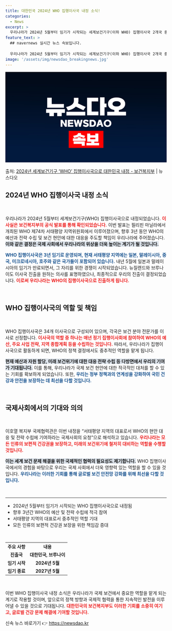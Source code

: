 ```yaml
---
title: 대한민국 2024년 WHO 집행이사국 내정 소식!
categories:
  - News
excerpt: >
  우리나라가 2024년 5월부터 임기가 시작되는 세계보건기구(이하 WHO) 집행이사국 2개국 중 하나로 내정됐…
feature_text: >
  ## navernews 실시간 뉴스 속보입니다.

  우리나라가 2024년 5월부터 임기가 시작되는 세계보건기구(이하 WHO) 집행이사국 2개국 중 하나로 내정됐…
image: '/assets/img/newsdao_breakingnews.jpg'
---
```


![뉴스다오 속보](/assets/img/newsdao_breakingnews.jpg)

<p>출처: <a href="https://newsdao.kr/2251" rel="dofollow">2024년 세계보건기구 ‘WHO’ 집행이사국으로 대한민국 내정 - 보건복지부</a> | 뉴스다오</p>

<h2 data-ke-size="size26">2024년 WHO 집행이사국 내정 소식</h2>

<p data-ke-size="size16">&nbsp;</p>

우리나라가 2024년 5월부터 세계보건기구(WHO) 집행이사국으로 내정되었습니다. <b><span style="color: #ee2323;">이 사실은 보건복지부의 공식 발표를 통해 확인되었습니다.</span></b> 이번 발표는 필리핀 마닐라에서 개최된 WHO 제74차 서태평양 지역위원회에서 이루어졌으며, 향후 3년 동안 WHO의 예산과 전략 수립 및 보건 현안에 대한 대응을 주도할 책임이 우리나라에 주어졌습니다. <b><span style="background-color: #21538527;">이와 같은 결정은 국제 사회에서 우리나라의 위상을 더욱 높이는 계기가 될 것입니다.</span></b> 

<b><span style="color: #1a5490;">WHO 집행이사국은 3년 임기로 운영되며, 현재 서태평양 지역에는 일본, 말레이시아, 중국, 미크로네시아, 호주와 같은 국가들이 포함되어 있습니다.</span></b> 내년 5월에 일본과 말레이시아의 임기가 만료되면서, 그 자리를 위한 경쟁이 시작되었습니다. 뉴질랜드와 브루나이도 이사국 진출을 원하는 의사를 표명하였으나, 최종적으로 우리의 진출이 결정되었습니다.  <b><span style="color: #ee2323;">이로써 우리나라는 WHO의 집행이사국으로 진출하게 됩니다.</span></b> 

<p data-ke-size="size16">&nbsp;</p>

<h2 data-ke-size="size26">WHO 집행이사국의 역할 및 책임</h2>

<p data-ke-size="size16">&nbsp;</p>

WHO 집행이사국은 34개 이사국으로 구성되어 있으며, 각국은 보건 분야 전문가를 이사로 선정합니다. <b><span style="color: #ee2323;">이사국의 역할 중 하나는 매년 정기 집행이사회에 참여하여 WHO의 예산, 주요 사업 전략, 지역 종합계획 등을 수립하는 것입니다.</span></b> 따라서, 우리나라가 집행이사국으로 활동하게 되면, WHO의 정책 결정에서도 중추적인 역할을 맡게 됩니다. 

<b><span style="background-color: #21538527;">현재 예산과 자원 할당, 미래 보건위기에 대한 대응 전략 수립 등 다방면에서 우리의 기여가 기대됩니다.</span></b> 이를 통해, 우리나라가 국제 보건 현안에 대한 적극적인 대처를 할 수 있는 기회를 확보하게 되었습니다. 또한, <b><span style="color: #1a5490;">우리는 정부 정책과의 연계성을 강화하여 국민 건강과 안전을 보장하는 데 최선을 다할 것입니다.</span></b> 

<p data-ke-size="size16">&nbsp;</p>

<h2 data-ke-size="size26">국제사회에서의 기대와 의의</h2>

<p data-ke-size="size16">&nbsp;</p>

이호열 복지부 국제협력관은 이번 내정을 “서태평양 지역의 대표로서 WHO의 현안 대응 및 전략 수립에 기여하라는 국제사회의 요청”으로 해석하고 있습니다. <b><span style="color: #ee2323;">우리나라는 모든 인류의 보편적 건강권을 보장하고, 미래의 보건위기에 철저히 대비하는 역할을 수행할 것입니다.</span></b> 

<b><span style="background-color: #21538527;">이는 세계 보건 문제 해결을 위한 국제적인 협력의 필요성도 제기합니다.</span></b> WHO 집행이사국에서의 경험을 바탕으로 우리는 국제 사회에서 더욱 영향력 있는 역할을 할 수 있을 것입니다. <b><span style="color: #1a5490;">우리나라는 이러한 기회를 통해 글로벌 보건 안전망 강화를 위해 최선을 다할 것입니다.</span></b> 

<p data-ke-size="size16">&nbsp;</p>

<hr>

<ul>
    <li>2024년 5월부터 임기가 시작되는 WHO 집행이사국으로 내정됨</li>
    <li>향후 3년간 WHO의 예산 및 전략 수립에 적극 참여</li>
    <li>서태평양 지역의 대표로서 중추적인 역할 기대</li>
    <li>모든 인류의 보편적 건강권 보장을 위한 책임감 증대</li>
</ul>

<p data-ke-size="size16">&nbsp;</p>

<table style="width: 100%; border-collapse: collapse;">
    <tr>
        <td style="text-align: center; height: 17px;"><b>주요 사항</b></td>
        <td style="text-align: center; height: 17px;"><b>내용</b></td>
    </tr>
    <tr>
        <td style="text-align: center; height: 17px;"><b>진출국</b></td>
        <td style="text-align: center; height: 17px;"><b>대한민국, 브루나이</b></td>
    </tr>
    <tr>
        <td style="text-align: center; height: 17px;"><b>임기 시작</b></td>
        <td style="text-align: center; height: 17px;"><b>2024년 5월</b></td>
    </tr>
    <tr>
        <td style="text-align: center; height: 17px;"><b>임기 종료</b></td>
        <td style="text-align: center; height: 17px;"><b>2027년 5월</b></td>
    </tr>
</table>

<p data-ke-size="size16">&nbsp;</p>

이번 WHO 집행이사국 내정 소식은 우리나라가 국제 보건에서 중요한 역할을 맡게 되는 계기로 작용할 것이며, 앞으로의 정책 방향과 국제적 협력을 통한 지속적인 발전을 이루어낼 수 있을 것으로 기대됩니다. <b><span style="color: #ee2323;">대한민국의 보건복지부도 이러한 기회를 소중히 여기고, 글로벌 건강 문제 해결에 기여할 것입니다.</span></b> 

신속 뉴스 바로가기 👉 <a href="https://newsdao.kr" rel="dofollow">https://newsdao.kr</a>



